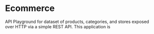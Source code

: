 # Ecommerce
API Playground for dataset of products, categories, and stores exposed over HTTP via a simple REST API. This application is

